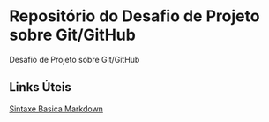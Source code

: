 # Repositório do Desafio de Projeto sobre Git/GitHub 
Desafio de Projeto sobre Git/GitHub

## Links Úteis
[Sintaxe Basica Markdown](https://www.markdownguide.org/basic-syntax/)
